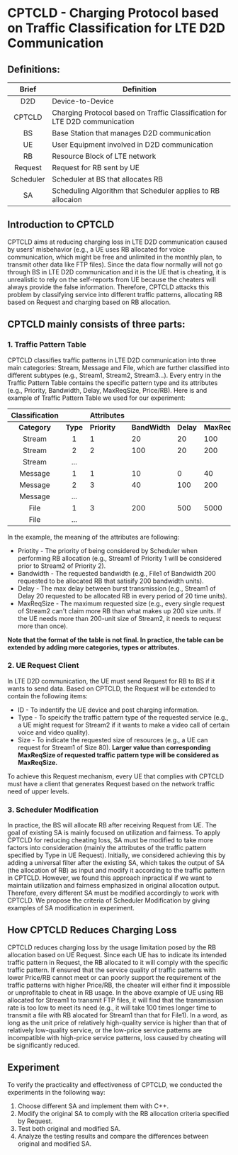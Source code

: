# CPTCLD - Charging Protocol based on Traffic Classification for LTE D2D Communication

## Definitions:
| Brief | Definition |
| :---: | --- |
| D2D | Device-to-Device |
| CPTCLD | Charging Protocol based on Traffic Classification for LTE D2D communication |
| BS | Base Station that manages D2D communication |
| UE | User Equipment involved in D2D communication |
| RB | Resource Block of LTE network |
| Request | Request for RB sent by UE |
| Scheduler | Scheduler at BS that allocates RB |
| SA | Scheduling Algorithm that Scheduler applies to RB allocaion |

## Introduction to CPTCLD
CPTCLD aims at reducing charging loss in LTE D2D communication caused by users' misbehavior (e.g., a UE uses RB allocated for voice communication, which might be free and unlimited in the monthly plan, to transmit other data like FTP files). Since the data flow normally will not go through BS in LTE D2D communication and it is the UE that is cheating, it is unrealistic to rely on the self-reports from UE because the cheaters will always provide the false information. Therefore, CPTCLD attacks this problem by classifying service into different traffic patterns, allocating RB based on Request and charging based on RB allocation.

## CPTCLD mainly consists of three parts:
### 1.  Traffic Pattern Table
CPTCLD classifies traffic patterns in LTE D2D communication into three main categories: Stream, Message and File, which are further classified into different subtypes (e.g., Stream1, Stream2, Stream3...). Every entry in the Traffic Pattern Table contains the specific pattern type and its attributes (e.g., Priority, Bandwidth, Delay, MaxReqSize, Price/RB). Here is and example of Traffic Pattern Table we used for our experiment:

| Classification || Attributes |||||
| :---: | :---: | --- | --- | --- | --- | --- |
| **Category** | **Type** | **Priority** | **BandWidth** | **Delay** | **MaxReqSize** | **Price/RB** |
| Stream | 1 | 1 | 20 | 20 | 100 | 0 |
| Stream | 2 | 2 | 100 | 20 | 200 | 2 |
| Stream | ... |
| Message | 1 | 1 | 10 | 0 | 40 | 0 |
| Message | 2 | 3 | 40 | 100 | 200 | 1 |
| Message | ... |
| File | 1 | 3 | 200 | 500 | 5000 | 2 |
| File | ... |

In the example, the meaning of the attributes are following:
- Priotity - The priority of being considered by Scheduler when performing RB allocation (e.g., Stream1 of Priority 1 will be considered prior to Stream2 of Priority 2).
- Bandwidth - The requested bandwidth (e.g., File1 of Bandwidth 200 requested to be allocated RB that satisify 200 bandwidth units). 
- Delay - The max delay between burst transmission (e.g., Stream1 of Delay 20 requested to be allocated RB in every period of 20 time units).
- MaxReqSize - The maximum requested size (e.g., every single request of Stream2 can't claim more RB than what makes up 200 size units. If the UE needs more than 200-unit size of Stream2, it needs to request more than once).

**Note that the format of the table is not final. In practice, the table can be extended by adding more categories, types or attributes.**

### 2.  UE Request Client
In LTE D2D communication, the UE must send Request for RB to BS if it wants to send data. Based on CPTCLD, the Request will be extended to contain the following items:
- ID - To indentify the UE device and post charging information.
- Type - To speicify the traffic pattern type of the requested service (e.g., a UE might request for Stream2 if it wants to make a video call of certain voice and video quality).
- Size - To indicate the requested size of resources (e.g., a UE can request for Stream1 of Size 80). **Larger value than corresponding MaxReqSize of requested traffic pattern type will be considered as MaxReqSize.**

To achieve this Request mechanism, every UE that complies with CPTCLD must have a client that generates Request based on the network traffic need of upper levels.

### 3.  Scheduler Modification
In practice, the BS will allocate RB after receiving Request from UE. The goal of existing SA is mainly focused on utilization and fairness. To apply CPTCLD for reducing cheating loss, SA must be modified to take more factors into consideration (mainly the attributes of the traffic pattern specified by Type in UE Request). Initially, we considered achieving this by adding a universal filter after the existing SA, which takes the output of SA (the allocation of RB) as input and modify it according to the traffic pattern in CPTCLD. However, we found this approach inpractical if we want to maintain utilization and fairness emphasized in original allocation output. Therefore, every different SA must be modified accordingly to work with CPTCLD. We propose the criteria of Scheduler Modification by giving examples of SA modification in experiment. 

## How CPTCLD Reduces Charging Loss
CPTCLD reduces charging loss by the usage limitation posed by the RB allocation based on UE Request. Since each UE has to indicate its intended traffic pattern in Request, the RB allocated to it will comply with the specific traffic pattern. If ensured that the service quality of traffic patterns with lower Price/RB cannot meet or can poorly support the requirement of the traffic patterns with higher Price/RB, the cheater will either find it impossible or unprofitable to cheat in RB usage. In the above example of UE using RB allocated for Stream1 to transmit FTP files, it will find that the transmission rate is too low to meet its need (e.g., it will take 100 times longer time to transmit a file with RB alocated for Stream1 than that for File1). In a word, as long as the unit price of relatively high-quality service is higher than that of relatively low-quality service, or the low-price service patterns are incompatible with high-price service patterns, loss caused by cheating will be significantly reduced.

## Experiment
To verify the practicality and effectiveness of CPTCLD, we conducted the experiments in the following way:
1.  Choose different SA and implement them with C++.
2.  Modify the original SA to comply with the RB allocation criteria specified by Request.
3.  Test both original and modified SA.
4.  Analyze the testing results and compare the differences between original and modified SA.
